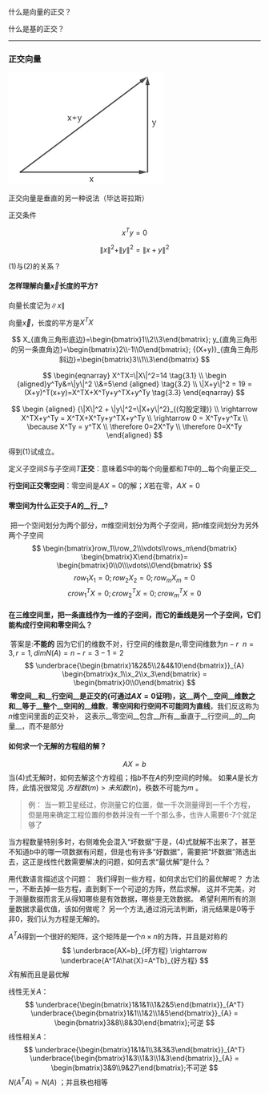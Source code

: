 什么是向量的正交？

什么是基的正交？

---

### 正交向量

![正交](.\imgs\14_1.png)

正交向量是垂直的另一种说法（毕达哥拉斯）

正交条件

$$
x^Ty=0\tag{1}
$$

$$
\|x\|^2 + \|y\|^2=\|x+y\|^2 \tag{2}
$$

$(1)$与$(2)$的关系？



#### 怎样理解向量$\vec x$长度的平方? 

向量长度记为$\|x\|$ 

向量$\vec x$，长度的平方是$X^TX$

$$
X_{直角三角形底边}=\begin{bmatrix}1\\2\\3\end{bmatrix};
y_{直角三角形的另一条直角边}=\begin{bmatrix}2\\-1\\0\end{bmatrix};
{(X+y)}_{直角三角形斜边}=\begin{bmatrix}3\\1\\3\end{bmatrix}
$$

$$
\begin{eqnarray}
	X^TX=\|X\|^2=14 \tag{3.1} \\
	\begin {aligned}y^Ty&=\|y\|^2 \\&=5\end {aligned} \tag{3.2} \\
	\|X+y\|^2 = 19 = (X+y)^T(x+y)=X^TX+X^Ty+y^TX+y^Ty \tag{3.3}
\end{eqnarray}
$$

$$
\begin {aligned}
	{\|X\|^2 + \|y\|^2=\|X+y\|^2}_{(勾股定理)} \\
	\rightarrow X^TX+y^Ty = X^TX+X^Ty+y^TX+y^Ty \\
	\rightarrow 0 = X^Ty+y^Tx \\
	\because X^Ty = y^TX \\
	\therefore 0=2X^Ty \\
	\therefore 0=X^Ty
\end{aligned}
$$

得到$(1)$试成立。



定义子空间$S$与子空间$T$__正交__：意味着$S$中的每个向量都和$T$中的__每个向量正交__ 

__行空间正交零空间__：零空间是$AX=0$的解；$X$若在零，$AX=0$ 



#### 零空间为什么正交于$A$的__行__?
​	把一个空间划分为两个部分，$m$维空间划分为两个子空间，把$n$维空间划分为另外两个子空间
$$
\begin{bmatrix}row_1\\row_2\\\vdots\\rows_m\end{bmatrix}
\begin{bmatrix}X\end{bmatrix}=
\begin{bmatrix}0\\0\\\vdots\\0\end{bmatrix}
$$
$$
row_1X_1=0;row_2X_2=0;row_mX_m=0
$$
$$
crow_1^TX=0;crow_2^TX=0;crow_m^TX=0
$$





#### 在三维空间里，把一条直线作为一维的子空间，而它的垂线是另一个子空间，它们能构成行空间和零空间么？
​	答案是:__不能的__ 
​	因为它们的维数不对，行空间的维数是$n$,零空间维数为$n-r$ 
​	$n=3,r=1,dimN(A)=n-r=3-1=2$  
$$
\underbrace{\begin{bmatrix}1&2&5\\2&4&10\end{bmatrix}}_{A}
\begin{bmatrix}x_1\\x_2\\x_3\end{bmatrix} = 
\begin{bmatrix}0\\0\end{bmatrix}
$$
​	__零空间__和__行空间__是正交的(可通过$AX=0$证明)，这__两个__空间__维数之和__等于__整个__空间的__维数__，
​	__零空间和行空间不可能同为直线__，我们反这称为$n​$维空间里面的正交补，
​	这表示__零空间__包含__所有__垂直于__行空间__的__向量__，而不是部分





#### 如何求一个无解的方程组的解？

$$
AX=b\tag{4}
$$
当$(4)$式无解时，如何去解这个方程组；指$b$不在$A$的列空间的时候。
如果$A$是长方阵，此情况很常见
$方程数(m)>未知数(n)$，秩数不可能为$m$ 。
> 例：
>  当一颗卫星经过，你测量它的位置，做一千次测量得到一千个方程，但是用来确定工程位置的参数并没有一千个那么多，也许人需要6-7个就足够了

当方程数量特别多时，右侧难免会混入“坏数据”于是，$(4)$式就解不出来了，甚至不知道$b$中的哪一项数据有问题，但是也有许多“好数据”，需要把“坏数据”筛选出去，这正是线性代数需要解决的问题，如何去求“最优解”是什么？

用代数语言描述这个问题：
​	我们得到一些方程，如何求出它们的最优解呢？
​	方法一，不断去掉一些方程，直到剩下一个可逆的方阵，然后求解。
​	这并不完美，对于测量数据而言无从得知哪些是有效数据，哪些是无效数据。
​	希望利用所有的测量数据求最优值，该如何做呢？
​	另一个方法,通过消元法判断，消元结果是0等于非0，我们认为方程是无解的。

$A^TA$得到一个很好的矩阵，这个矩阵是一个$n \times n$的方阵，并且是对称的
$$
\underbrace{AX=b}_{坏方程} \rightarrow \underbrace{A^TA\hat{X}=A^Tb}_{好方程}
$$
$\hat{X}$有解而且是最优解



线性无关$A$： 
$$
\underbrace{\begin{bmatrix}1&1&1\\1&2&5\end{bmatrix}}_{A^T}
\underbrace{\begin{bmatrix}1&1\\1&2\\1&5\end{bmatrix}}_{A} = 
\begin{bmatrix}3&8\\8&30\end{bmatrix};可逆
$$
线性相关$A$： 
$$
\underbrace{\begin{bmatrix}1&1&1\\3&3&3\end{bmatrix}}_{A^T}
\underbrace{\begin{bmatrix}1&3\\1&3\\1&3\end{bmatrix}}_{A} = 
\begin{bmatrix}3&9\\9&27\end{bmatrix};不可逆
$$
$N(A^TA)=N(A)$ ；并且秩也相等